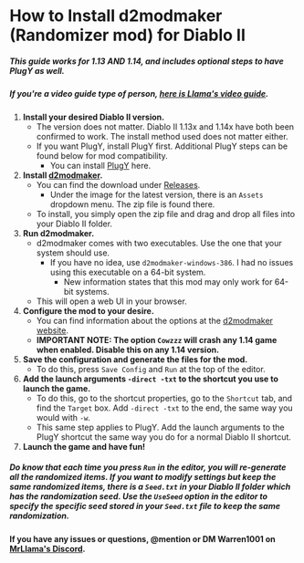 # How to Install d2modmaker (Randomizer mod) for Diablo II


##### This guide works for 1.13 AND 1.14, and includes optional steps to have PlugY as well.
##### If you're a video guide type of person, [here is Llama's video guide](https://www.youtube.com/watch?v=1A5tyriB6kY).


1. **Install your desired Diablo II version.**
	- The version does not matter. Diablo II 1.13x and 1.14x have both been confirmed to work. The install method used does not matter either.
	- If you want PlugY, install PlugY first. Additional PlugY steps can be found below for mod compatibility.
		- You can install [PlugY](https://github.com/Warren1001/MrLlamaSCStreamInfo/blob/master/PlugYInstallGuide.md) here.
2. **Install [d2modmaker](https://github.com/tlentz/d2modmaker).**
	- You can find the download under [Releases](https://github.com/tlentz/d2modmaker/releases).
		- Under the image for the latest version, there is an `Assets` dropdown menu. The zip file is found there.
	- To install, you simply open the zip file and drag and drop all files into your Diablo II folder.
3. **Run d2modmaker.**
	- d2modmaker comes with two executables. Use the one that your system should use.
		- If you have no idea, use `d2modmaker-windows-386`. I had no issues using this executable on a 64-bit system.
			- New information states that this mod may only work for 64-bit systems.
	- This will open a web UI in your browser.
4. **Configure the mod to your desire.**
	- You can find information about the options at the [d2modmaker website](https://github.com/tlentz/d2modmaker).
	- **IMPORTANT NOTE: The option `Cowzzz` will crash any 1.14 game when enabled. Disable this on any 1.14 version.**
5. **Save the configuration and generate the files for the mod.**
	- To do this, press `Save Config` and `Run` at the top of the editor.
6. **Add the launch arguments `-direct -txt` to the shortcut you use to launch the game.**
	- To do this, go to the shortcut properties, go to the `Shortcut` tab, and find the `Target` box. Add `-direct -txt` to the end, the same way you would with `-w`.
	- This same step applies to PlugY. Add the launch arguments to the PlugY shortcut the same way you do for a normal Diablo II shortcut.
7. **Launch the game and have fun!**


##### Do know that each time you press `Run` in the editor, you will re-generate all the randomized items. If you want to modify settings but keep the same randomized items, there is a `Seed.txt` in your Diablo II folder which has the randomization seed. Use the `UseSeed` option in the editor to specify the specific seed stored in your `Seed.txt` file to keep the same randomization.


#### If you have any issues or questions, @mention or DM Warren1001 on [MrLlama's Discord](https://discord.gg/BePVw9e).

